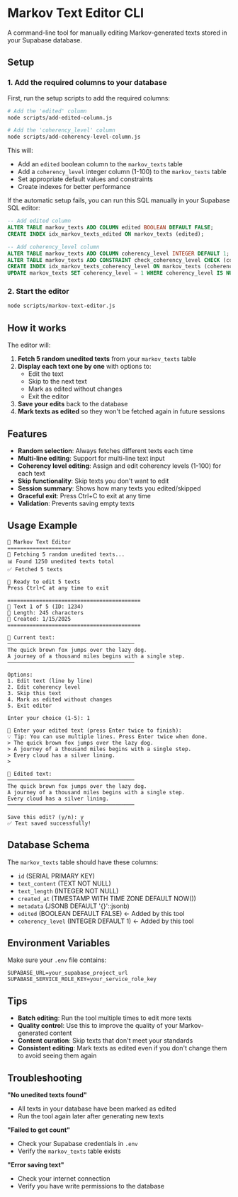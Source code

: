 # Markov Text Editor CLI

A command-line tool for manually editing Markov-generated texts stored in your Supabase database.

## Setup

### 1. Add the required columns to your database

First, run the setup scripts to add the required columns:

```bash
# Add the 'edited' column
node scripts/add-edited-column.js

# Add the 'coherency_level' column
node scripts/add-coherency-level-column.js
```

This will:
- Add an `edited` boolean column to the `markov_texts` table
- Add a `coherency_level` integer column (1-100) to the `markov_texts` table
- Set appropriate default values and constraints
- Create indexes for better performance

If the automatic setup fails, you can run this SQL manually in your Supabase SQL editor:

```sql
-- Add edited column
ALTER TABLE markov_texts ADD COLUMN edited BOOLEAN DEFAULT FALSE;
CREATE INDEX idx_markov_texts_edited ON markov_texts (edited);

-- Add coherency_level column
ALTER TABLE markov_texts ADD COLUMN coherency_level INTEGER DEFAULT 1;
ALTER TABLE markov_texts ADD CONSTRAINT check_coherency_level CHECK (coherency_level >= 1 AND coherency_level <= 100);
CREATE INDEX idx_markov_texts_coherency_level ON markov_texts (coherency_level);
UPDATE markov_texts SET coherency_level = 1 WHERE coherency_level IS NULL;
```

### 2. Start the editor

```bash
node scripts/markov-text-editor.js
```

## How it works

The editor will:

1. **Fetch 5 random unedited texts** from your `markov_texts` table
2. **Display each text one by one** with options to:
   - Edit the text
   - Skip to the next text
   - Mark as edited without changes
   - Exit the editor
3. **Save your edits** back to the database
4. **Mark texts as edited** so they won't be fetched again in future sessions

## Features

- **Random selection**: Always fetches different texts each time
- **Multi-line editing**: Support for multi-line text input
- **Coherency level editing**: Assign and edit coherency levels (1-100) for each text
- **Skip functionality**: Skip texts you don't want to edit
- **Session summary**: Shows how many texts you edited/skipped
- **Graceful exit**: Press Ctrl+C to exit at any time
- **Validation**: Prevents saving empty texts

## Usage Example

```
🎲 Markov Text Editor
====================
🎲 Fetching 5 random unedited texts...
📊 Found 1250 unedited texts total
✅ Fetched 5 texts

📝 Ready to edit 5 texts
Press Ctrl+C at any time to exit

==========================================
📝 Text 1 of 5 (ID: 1234)
📏 Length: 245 characters
📅 Created: 1/15/2025
==========================================

📄 Current text:
────────────────────────────────────────
The quick brown fox jumps over the lazy dog. 
A journey of a thousand miles begins with a single step.
────────────────────────────────────────

Options:
1. Edit text (line by line)
2. Edit coherency level
3. Skip this text
4. Mark as edited without changes
5. Exit editor

Enter your choice (1-5): 1

📝 Enter your edited text (press Enter twice to finish):
💡 Tip: You can use multiple lines. Press Enter twice when done.
> The quick brown fox jumps over the lazy dog.
> A journey of a thousand miles begins with a single step.
> Every cloud has a silver lining.
> 

📄 Edited text:
────────────────────────────────────────
The quick brown fox jumps over the lazy dog.
A journey of a thousand miles begins with a single step.
Every cloud has a silver lining.
────────────────────────────────────────

Save this edit? (y/n): y
✅ Text saved successfully!
```

## Database Schema

The `markov_texts` table should have these columns:

- `id` (SERIAL PRIMARY KEY)
- `text_content` (TEXT NOT NULL)
- `text_length` (INTEGER NOT NULL)
- `created_at` (TIMESTAMP WITH TIME ZONE DEFAULT NOW())
- `metadata` (JSONB DEFAULT '{}'::jsonb)
- `edited` (BOOLEAN DEFAULT FALSE) ← Added by this tool
- `coherency_level` (INTEGER DEFAULT 1) ← Added by this tool

## Environment Variables

Make sure your `.env` file contains:

```env
SUPABASE_URL=your_supabase_project_url
SUPABASE_SERVICE_ROLE_KEY=your_service_role_key
```

## Tips

- **Batch editing**: Run the tool multiple times to edit more texts
- **Quality control**: Use this to improve the quality of your Markov-generated content
- **Content curation**: Skip texts that don't meet your standards
- **Consistent editing**: Mark texts as edited even if you don't change them to avoid seeing them again

## Troubleshooting

**"No unedited texts found"**
- All texts in your database have been marked as edited
- Run the tool again later after generating new texts

**"Failed to get count"**
- Check your Supabase credentials in `.env`
- Verify the `markov_texts` table exists

**"Error saving text"**
- Check your internet connection
- Verify you have write permissions to the database 